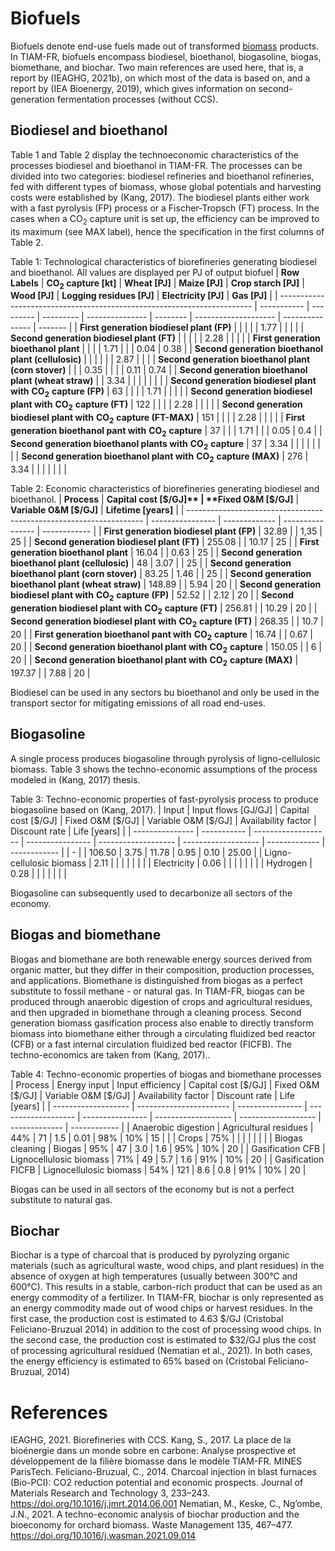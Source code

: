 # Biofuels

Biofuels denote end-use fuels made out of transformed [biomass](\resources\biomass.md) products. In TIAM-FR, biofuels encompass biodiesel, bioethanol, biogasoline, biogas, biomethane, and biochar. Two main references are used here, that is, a report by (IEAGHG, 2021b), on which most of the data is based on, and a report by (IEA Bioenergy, 2019), which gives information on second-generation fermentation processes (without CCS).

## Biodiesel and bioethanol

Table 1 and Table 2 display the technoeconomic characteristics of the processes biodiesel and bioethanol in TIAM-FR.
The processes can be divided into two categories: biodiesel refineries and bioethanol refineries, fed with different types of biomass, whose global potentials and harvesting costs were established by (Kang, 2017). The biodiesel plants either work with a fast pyrolysis (FP) process or a Fischer-Tropsch (FT) process. In the cases when a CO<sub>2</sub> capture unit is set up, the efficiency can be improved to its maximum (see MAX label), hence the specification in the first columns of Table 2.

Table 1: Technological characteristics of biorefineries generating biodiesel and bioethanol. All values are displayed per PJ of output biofuel
| **Row Labels**                                                          | **CO<sub>2</sub> capture [kt]** | **Wheat [PJ]** | **Maize [PJ]** | **Crop starch [PJ]** | **Wood [PJ]** | **Logging residues [PJ]** | **Electricity [PJ]** | **Gas [PJ]** |
| ----------------------------------------------------------------------- | ----------- | --------- | --------- | --------------- | -------- | -------------------- | --------------- | ------- |
| **First generation biodiesel plant (FP)**                               |             |           |           |                 | 1.77     |                      |                 |         |
| **Second generation biodiesel plant (FT)**                              |             |           |           |                 | 2.28     |                      |                 |         |
| **First generation bioethanol plant**                                   |             |           |           | 1.71            |          |                      | 0.04            | 0.38    |
| **Second generation bioethanol plant (cellulosic)**                     |             |           |           |                 |          | 2.87                 |                 |         |
| **Second generation bioethanol plant (corn stover)**                    |             |           | 0.35      |                 |          |                      | 0.11            | 0.74    |
| **Second generation bioethanol plant (wheat straw)**                    |             | 3.34      |           |                 |          |                      |                 |         |
| **Second generation biodiesel plant with** **CO<sub>2</sub>** **capture (FP)**     | 63          |           |           |                 | 1.71     |                      |                 |         |
| **Second generation biodiesel plant with** **CO<sub>2</sub>** **capture (FT)**     | 122         |           |           |                 | 2.28     |                      |                 |         |
| **Second generation biodiesel plant with** **CO<sub>2</sub>** **capture (FT-MAX)** | 151         |           |           |                 | 2.28     |                      |                 |         |
| **First generation bioethanol pant with** **CO<sub>2</sub>** **capture**           | 37          |           |           | 1.71            |          |                      | 0.05            | 0.4     |
| **Second generation bioethanol plants with** **CO<sub>2</sub>** **capture**        | 37          | 3.34      |           |                 |          |                      |                 |         |
| **Second generation bioethanol plant with** **CO<sub>2</sub>** **capture (MAX)**   | 276         | 3.34      |           |                 |          |                      |                 |         |

Table 2: Economic characteristics of biorefineries generating biodiesel and bioethanol.
| **Process**                                                         | **Capital cost [$/GJ]** | **Fixed O&M [$/GJ]** | **Variable O&M [$/GJ]** | **Lifetime [years]** |
| ------------------------------------------------------------------- | ---------------- | ------------- | ---------------- | ------------ |
| **First generation biodiesel plant (FP)**                           | 32.89            |               | 1,35             | 25           |
| **Second generation biodiesel plant (FT)**                          | 255.08           |               | 10.17            | 25           |
| **First generation bioethanol plant**                               | 16.04            |               | 0.63             | 25           |
| **Second generation bioethanol plant (cellulosic)**                 | 48               | 3.07          |                  | 25           |
| **Second generation bioethanol plant (corn stover)**                | 83.25            | 1.46          |                  | 25           |
| **Second generation bioethanol plant (wheat straw)**                | 148.89           |               | 5.94             | 20           |
| **Second generation biodiesel plant with** **CO<sub>2</sub>** **capture (FP)** | 52.52            |               | 2.12             | 20           |
| **Second generation biodiesel plant with** **CO<sub>2</sub>** **capture (FT)** | 256.81           |               | 10.29            | 20           |
| **Second generation biodiesel plant with** **CO<sub>2</sub>** **capture (FT)** | 268.35           |               | 10.7             | 20           |
| **First generation bioethanol pant with** **CO<sub>2</sub>** **capture**       | 16.74            |               | 0.67             | 20           |
| **Second generation bioethanol plant with** **CO<sub>2</sub>** **capture**     | 150.05           |               | 6                | 20           |
| **Second generation bioethanol plant with** **CO<sub>2</sub>** **capture (MAX)**    | 197.37           |               | 7.88             | 20           |

Biodiesel can be used in any sectors bu bioethanol and only be used in the transport sector for mitigating emissions of all road end-uses.

## Biogasoline

A single process produces biogasoline through pyrolysis of ligno-cellulosic biomass. Table 3 shows the techno-economic assumptions of the process modeled in (Kang, 2017) thesis.

Table 3: Techno-economic properties of fast-pyrolysis process to produce biogasoline based on (Kang, 2017).
| Input | Input flows [GJ/GJ] | Capital cost [$/GJ] | Fixed O&M [$/GJ] | Variable O&M [$/GJ] | Availability factor | Discount rate | Life [years] |
| --------------- | ----------- | ------------------- | ---------------- | ------------------- | ------------------- | ------------- | ------------ |
| \-              |             | 106.50              | 3.75             | 11.78               | 0.95                | 0.10          | 25.00        |
| Ligno-cellulosic biomass          | 2.11        |                     |                  |                     |                     |               |              |
| Electricity          | 0.06        |                     |                  |                     |                     |               |              |
| Hydrogen         | 0.28        |                     |                  |                     |                     |               |              |

Biogasoline can subsequently used to decarbonize all sectors of the economy.

## Biogas and biomethane

Biogas and biomethane are both renewable energy sources derived from organic matter, but they differ in their composition, production processes, and applications. Biomethane is distinguished from biogas as a perfect substitute to fossil methane - or natural gas. In TIAM-FR, biogas can be produced through anaerobic digestion of crops and agricultural residues, and then upgraded in biomethane through a cleaning process. Second generation biomass gasification process also enable to directly transform biomass into biomethane either through a circulating fluidized bed reactor (CFB) or a fast internal circulation fluidized bed reactor (FICFB). The techno-economics are taken from (Kang, 2017)..

Table 4: Techno-economic properties of biogas and biomethane processes
| Process             | Energy input            | Input efficiency | Capital cost [$/GJ] | Fixed O&M [$/GJ] | Variable O&M [$/GJ] | Availability factor | Discount rate | Life [years] |
| ------------------- | ----------------------- | ---------------- | ------------------- | ---------------- | ------------------- | ------------------- | ------------- | ------------ |
| Anaerobic digestion | Agricultural residues   | 44%              | 71                  | 1.5              | 0.01                | 98%                 | 10%           | 15           |
|                     | Crops                   | 75%              |                     |                  |                     |                     |               |              |
| Biogas cleaning     | Biogas                  | 95%              | 47                  | 3.0              | 1.6                 | 95%                 | 10%           | 20           |
| Gasification CFB    | Lignocellulosic biomass | 71%              | 49                  | 5.7              | 1.6                 | 91%                 | 10%           | 20           |
| Gasification FICFB  | Lignocellulosic biomass | 54%              | 121                 | 8.6              | 0.8                 | 91%                 | 10%           | 20           |

Biogas can be used in all sectors of the economy but is not a perfect substitute to natural gas.

## Biochar

Biochar is a type of charcoal that is produced by pyrolyzing organic materials (such as agricultural waste, wood chips, and plant residues) in the absence of oxygen at high temperatures (usually between 300°C and 600°C). This results in a stable, carbon-rich product that can be used as an energy commodity of a fertilizer. In TIAM-FR, biochar is only represented as an energy commodity made out of wood chips or harvest residues. In the first case, the production cost is estimated to 4.63 $/GJ (Cristobal Feliciano-Bruzual 2014) in addition to the cost of processing wood chips. In the second case, the production cost is estimated to $32/GJ plus the cost of processing agricultural residued (Nematian et al., 2021). In both cases, the energy efficiency is estimated to 65% based on (Cristobal Feliciano-Bruzual, 2014)

# References

IEAGHG, 2021. Biorefineries with CCS.
Kang, S., 2017. La place de la bioénergie dans un monde sobre en carbone: Analyse prospective et développement de la filière biomasse dans le modèle TIAM-FR. MINES ParisTech.
Feliciano-Bruzual, C., 2014. Charcoal injection in blast furnaces (Bio-PCI): CO2 reduction potential and economic prospects. Journal of Materials Research and Technology 3, 233–243. https://doi.org/10.1016/j.jmrt.2014.06.001
Nematian, M., Keske, C., Ng’ombe, J.N., 2021. A techno-economic analysis of biochar production and the bioeconomy for orchard biomass. Waste Management 135, 467–477. https://doi.org/10.1016/j.wasman.2021.09.014


